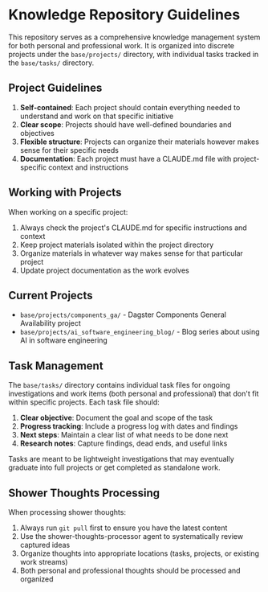 # Knowledge Repository Guidelines

This repository serves as a comprehensive knowledge management system for both personal and professional work. It is organized into discrete projects under the `base/projects/` directory, with individual tasks tracked in the `base/tasks/` directory.

## Project Guidelines

1. **Self-contained**: Each project should contain everything needed to understand and work on that specific initiative
2. **Clear scope**: Projects should have well-defined boundaries and objectives  
3. **Flexible structure**: Projects can organize their materials however makes sense for their specific needs
4. **Documentation**: Each project must have a CLAUDE.md file with project-specific context and instructions

## Working with Projects

When working on a specific project:
1. Always check the project's CLAUDE.md for specific instructions and context
2. Keep project materials isolated within the project directory
3. Organize materials in whatever way makes sense for that particular project
4. Update project documentation as the work evolves

## Current Projects

- `base/projects/components_ga/` - Dagster Components General Availability project
- `base/projects/ai_software_engineering_blog/` - Blog series about using AI in software engineering

## Task Management

The `base/tasks/` directory contains individual task files for ongoing investigations and work items (both personal and professional) that don't fit within specific projects. Each task file should:

1. **Clear objective**: Document the goal and scope of the task
2. **Progress tracking**: Include a progress log with dates and findings
3. **Next steps**: Maintain a clear list of what needs to be done next
4. **Research notes**: Capture findings, dead ends, and useful links

Tasks are meant to be lightweight investigations that may eventually graduate into full projects or get completed as standalone work.

## Shower Thoughts Processing

When processing shower thoughts:
1. Always run `git pull` first to ensure you have the latest content
2. Use the shower-thoughts-processor agent to systematically review captured ideas
3. Organize thoughts into appropriate locations (tasks, projects, or existing work streams)
4. Both personal and professional thoughts should be processed and organized